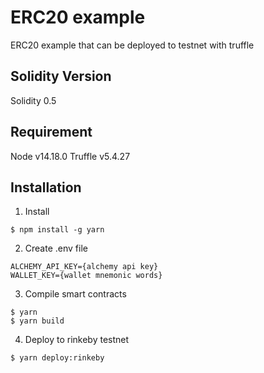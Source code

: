 # ERC20 example

ERC20 example that can be deployed to testnet with truffle

## Solidity Version

Solidity 0.5

## Requirement

Node v14.18.0
Truffle v5.4.27

## Installation

1. Install

```
$ npm install -g yarn
```

2. Create .env file

```
ALCHEMY_API_KEY={alchemy api key}
WALLET_KEY={wallet mnemonic words}
```

3. Compile smart contracts

```
$ yarn
$ yarn build
```

4. Deploy to rinkeby testnet

```
$ yarn deploy:rinkeby
```
